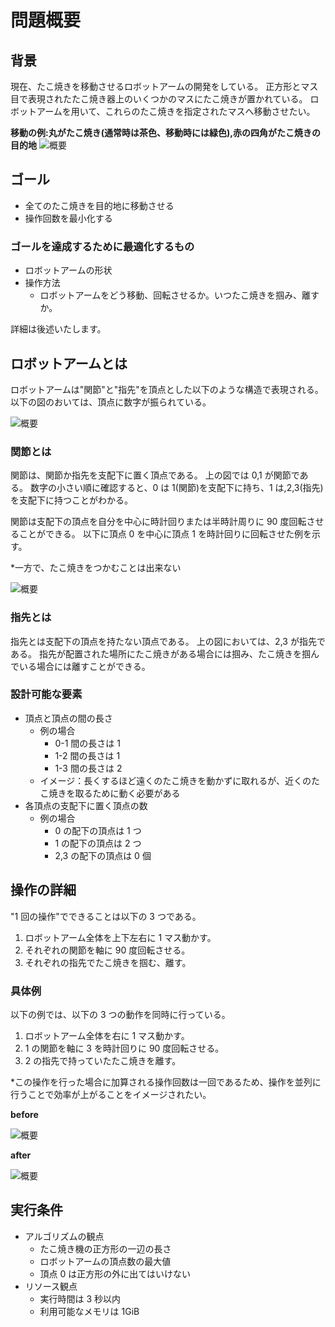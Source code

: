 # 問題概要

## 背景

現在、たこ焼きを移動させるロボットアームの開発をしている。 正方形とマス目で表現されたたこ焼き器上のいくつかのマスにたこ焼きが置かれている。 ロボットアームを用いて、これらのたこ焼きを指定されたマスへ移動させたい。

**移動の例:丸がたこ焼き(通常時は茶色、移動時には緑色),赤の四角がたこ焼きの目的地**
![概要](../data/1.gif)

## ゴール

- 全てのたこ焼きを目的地に移動させる
- 操作回数を最小化する

### ゴールを達成するために最適化するもの

- ロボットアームの形状
- 操作方法
  - ロボットアームをどう移動、回転させるか。いつたこ焼きを掴み、離すか。

詳細は後述いたします。

## ロボットアームとは

ロボットアームは"関節"と"指先"を頂点とした以下のような構造で表現される。
以下の図のおいては、頂点に数字が振られている。

![概要](../data/1.png)

### 関節とは

関節は、関節か指先を支配下に置く頂点である。
上の図では 0,1 が関節である。
数字の小さい順に確認すると、0 は 1(関節)を支配下に持ち、1 は,2,3(指先)を支配下に持つことがわかる。

関節は支配下の頂点を自分を中心に時計回りまたは半時計周りに 90 度回転させることができる。
以下に頂点 0 を中心に頂点 1 を時計回りに回転させた例を示す。

\*一方で、たこ焼きをつかむことは出来ない

![概要](../data/2.png)

### 指先とは

指先とは支配下の頂点を持たない頂点である。
上の図においては、2,3 が指先である。
指先が配置された場所にたこ焼きがある場合には掴み、たこ焼きを掴んでいる場合には離すことができる。

### 設計可能な要素

- 頂点と頂点の間の長さ
  - 例の場合
    - 0-1 間の長さは 1
    - 1-2 間の長さは 1
    - 1-3 間の長さは 2
  - イメージ：長くするほど遠くのたこ焼きを動かずに取れるが、近くのたこ焼きを取るために動く必要がある
- 各頂点の支配下に置く頂点の数
  - 例の場合
    - 0 の配下の頂点は 1 つ
    - 1 の配下の頂点は 2 つ
    - 2,3 の配下の頂点は 0 個

## 操作の詳細

"1 回の操作"でできることは以下の 3 つである。

1. ロボットアーム全体を上下左右に 1 マス動かす。
2. それぞれの関節を軸に 90 度回転させる。
3. それぞれの指先でたこ焼きを掴む、離す。

### 具体例

以下の例では、以下の 3 つの動作を同時に行っている。

1. ロボットアーム全体を右に 1 マス動かす。
2. 1 の関節を軸に 3 を時計回りに 90 度回転させる。
3. 2 の指先で持っていたたこ焼きを離す。

\*この操作を行った場合に加算される操作回数は一回であるため、操作を並列に行うことで効率が上がることをイメージされたい。

**before**

![概要](../data/before.png)

**after**

![概要](../data/after.png)

## 実行条件

- アルゴリズムの観点
  - たこ焼き機の正方形の一辺の長さ
  - ロボットアームの頂点数の最大値
  - 頂点 0 は正方形の外に出てはいけない
- リソース観点
  - 実行時間は 3 秒以内
  - 利用可能なメモリは 1GiB
